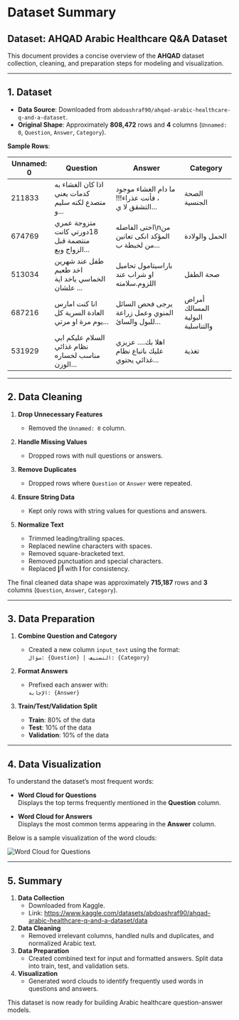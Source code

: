 # Dataset Summary
## Dataset: AHQAD Arabic Healthcare Q&A Dataset

This document provides a concise overview of the **AHQAD** dataset collection, cleaning, and preparation steps for modeling and visualization. 

---

## 1. Dataset

- **Data Source**: Downloaded from `abdoashraf90/ahqad-arabic-healthcare-q-and-a-dataset`.
- **Original Shape**: Approximately **808,472** rows and **4** columns (`Unnamed: 0`, `Question`, `Answer`, `Category`).

**Sample Rows**:

| Unnamed: 0 | Question                                                                                         | Answer                                                                                                                                           | Category                             |
|------------|--------------------------------------------------------------------------------------------------|--------------------------------------------------------------------------------------------------------------------------------------------------|--------------------------------------|
| 211833     | اذا كان الغشاء به كدمات يعني متصدع لكنه سليم و...                                                 | ما دام الغشاء موجود ، فأنت عذراء!!!التشقق لا ي...                                                                                                  | الصحة الجنسية                        |
| 674769     | متزوجة عمري 18دورتي كانت منتضمة قبل الزواج وبع...                                                | اختى الفاضله\nمن المؤكد انكى تعانين من لخبطة ب...                                                                                                 | الحمل والولادة                       |
| 513034     | طفل عند شهرين اخد طعيم الخماسي ياخد اية علشان ...                                                | باراسيتامول تحاميل او شراب عند اللزوم.سلامته                                                                                                      | صحة الطفل                            |
| 687216     | انا كنت امارس العادة السرية كل يوم مرة او مرتي...                                                | يرجى فحص السائل المنوي وعمل زراعة للبول والسائ...                                                                                                 | أمراض المسالك البولية والتناسلية    |
| 531929     | السلام عليكم ابي نظام غذائي مناسب لخساره الوزن...                                                | اهلا بك.... عزيزي عليك باتباع نظام غذائي يحتوي...                                                                                                 | تغذية                               |

---

## 2. Data Cleaning

1. **Drop Unnecessary Features**  
   - Removed the `Unnamed: 0` column.

2. **Handle Missing Values**  
   - Dropped rows with null questions or answers.

3. **Remove Duplicates**  
   - Dropped rows where `Question` or `Answer` were repeated.

4. **Ensure String Data**  
   - Kept only rows with string values for questions and answers.

5. **Normalize Text**  
   - Trimmed leading/trailing spaces.  
   - Replaced newline characters with spaces.  
   - Removed square-bracketed text.  
   - Removed punctuation and special characters.  
   - Replaced **أ**/**إ** with **ا** for consistency.  

The final cleaned data shape was approximately **715,187** rows and **3** columns (`Question`, `Answer`, `Category`).

---

## 3. Data Preparation

1. **Combine Question and Category**  
   - Created a new column `input_text` using the format:  
     `سؤال: {Question} | التصنيف: {Category}`

2. **Format Answers**  
   - Prefixed each answer with:  
     `الإجابة: {Answer}`

3. **Train/Test/Validation Split**  
   - **Train**: 80% of the data  
   - **Test**: 10% of the data  
   - **Validation**: 10% of the data

---

## 4. Data Visualization

To understand the dataset’s most frequent words:

- **Word Cloud for Questions**  
  Displays the top terms frequently mentioned in the **Question** column.

- **Word Cloud for Answers**  
  Displays the most common terms appearing in the **Answer** column.

Below is a sample visualization of the word clouds:

![Word Cloud for Questions](![WordCloud](https://github.com/user-attachments/assets/220d860b-eb18-4527-bb76-1891c3460524)
)

---

## 5. Summary

1. **Data Collection**  
   - Downloaded from Kaggle.
   - Link: https://www.kaggle.com/datasets/abdoashraf90/ahqad-arabic-healthcare-q-and-a-dataset/data
2. **Data Cleaning**  
   - Removed irrelevant columns, handled nulls and duplicates, and normalized Arabic text.  
3. **Data Preparation**  
   - Created combined text for input and formatted answers. Split data into train, test, and validation sets.  
4. **Visualization**  
   - Generated word clouds to identify frequently used words in questions and answers.

This dataset is now ready for building Arabic healthcare question-answer models.

